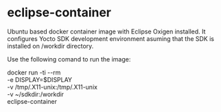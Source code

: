 # eclipse-container
Ubuntu based docker container image with Eclipse Oxigen installed. It configures Yocto SDK development environment asuming that the SDK is installed on /workdir directory.

Use the following comand to run the image:

docker run -ti --rm \
           -e DISPLAY=$DISPLAY \
           -v /tmp/.X11-unix:/tmp/.X11-unix \
           -v ~/sdkdir:/workdir \
           eclipse-container
